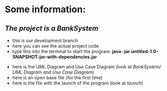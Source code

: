 # Some information:

## _The project is a BankSystem_

* this is our development branch
* here you can see the actual project code
* type this into the terminal to start the program: **java -jar untitled-1.0-SNAPSHOT-jar-with-dependencies.jar**

+ here is the UML Diagram and Use Case Diagram (look at _BankSystem/ UML Diagram and Use Case Diagram_)
+ here is an open base file (for the first time)
+ here is the file with the launch of the program (look at _launch_)

